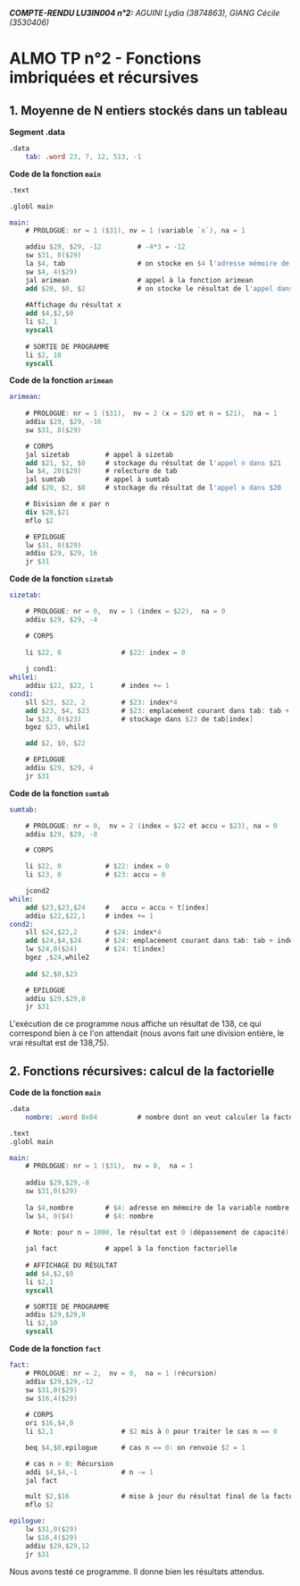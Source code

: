 *__COMPTE-RENDU LU3IN004 n°2:__* *AGUINI Lydia (3874863), GIANG Cécile (3530406)*

# ALMO TP n°2 - Fonctions imbriquées et récursives

## 1. Moyenne de N entiers stockés dans un tableau

**Segment .data**

```nasm
.data
	tab: .word 23, 7, 12, 513, -1
```

**Code de la fonction `main`**

```nasm
.text

.globl main

main:
	# PROLOGUE: nr = 1 ($31), nv = 1 (variable `x`), na = 1

	addiu $29, $29, -12			# -4*3 = -12
	sw $31, 8($29)
	la $4, tab					# on stocke en $4 l'adresse mémoire de tab
	sw $4, 4($29)
	jal arimean					# appel à la fonction arimean
	add $20, $0, $2				# on stocke le résultat de l'appel dans $20
	
	#Affichage du résultat x
	add $4,$2,$0
	li $2, 1
	syscall
	
	# SORTIE DE PROGRAMME
	li $2, 10
	syscall	
```

**Code de la fonction `arimean`**

```nasm
arimean:
	
	# PROLOGUE: nr = 1 ($31),  nv = 2 (x = $20 et n = $21),  na = 1
	addiu $29, $29, -16
	sw $31, 8($29)

	# CORPS
	jal sizetab			# appel à sizetab
	add $21, $2, $0		# stockage du résultat de l'appel n dans $21
	lw $4, 20($29)		# relecture de tab
	jal sumtab			# appel à sumtab
	add $20, $2, $0		# stockage du résultat de l'appel x dans $20

	# Division de x par n
	div $20,$21
	mflo $2

	# EPILOGUE
	lw $31, 8($29)
	addiu $29, $29, 16
	jr $31
```

**Code de la fonction `sizetab`**

```nasm
sizetab:

	# PROLOGUE: nr = 0,  nv = 1 (index = $22),  na = 0
	addiu $29, $29, -4

	# CORPS
	
	li $22, 0				# $22: index = 0
	
	j cond1:
while1:
	addiu $22, $22, 1		# index += 1
cond1:
	sll $23, $22, 2			# $23: index*4
	add $23, $4, $23		# $23: emplacement courant dans tab: tab + index*4
	lw $23, 0($23)			# stockage dans $23 de tab[index]
	bgez $23, while1

	add $2, $0, $22

	# EPILOGUE
	addiu $29, $29, 4
	jr $31
```

**Code de la fonction `sumtab`**

```nasm
sumtab:

	# PROLOGUE: nr = 0,  nv = 2 (index = $22 et accu = $23), na = 0
	addiu $29, $29, -8

	# CORPS

	li $22, 0			# $22: index = 0
	li $23, 0			# $23: accu = 0

	jcond2
while:
	add $23,$23,$24		#	accu = accu + t[index]  
	addiu $22,$22,1		# index += 1
cond2:
	sll $24,$22,2		# $24: index*4
	add $24,$4,$24		# $24: emplacement courant dans tab: tab + index*4
	lw $24,0($24)		# $24: t[index] 
	bgez ,$24,while2
	
	add $2,$0,$23

	# EPILOGUE
	addiu $29,$29,8
	jr $31
```

L'exécution de ce programme nous affiche un résultat de 138, ce qui correspond bien à ce l'on attendait (nous avons fait une division entière, le vrai résultat est de 138,75).


## 2. Fonctions récursives: calcul de la factorielle

**Code de la fonction `main`**

```nasm
.data
	nombre: .word 0x04			# nombre dont on veut calculer la factorielle

.text
.globl main

main:
	# PROLOGUE: nr = 1 ($31),  nv = 0,  na = 1
	
	addiu $29,$29,-8
	sw $31,0($29)
	
	la $4,nombre		# $4: adresse en mémoire de la variable nombre
	lw $4, 0($4)		# $4: nombre
	
	# Note: pour n = 1000, le résultat est 0 (dépassement de capacité),et pour n < 0, on a une boucle infinie

	jal fact			# appel à la fonction factorielle
	
	# AFFICHAGE DU RÉSULTAT
	add $4,$2,$0
	li $2,1
	syscall 

	# SORTIE DE PROGRAMME
	addiu $29,$29,8
	li $2,10
	syscall 
```

**Code de la fonction `fact`**

```nasm
fact:
	# PROLOGUE: nr = 2,  nv = 0,  na = 1 (récursion)
	addiu $29,$29,-12
	sw $31,0($29)
	sw $16,4($29)			
	
	# CORPS
	ori $16,$4,0 
	li $2,1					# $2 mis à 0 pour traiter le cas n == 0

	beq $4,$0,epilogue		# cas n == 0: on renvoie $2 = 1

	# cas n > 0: Récursion
	addi $4,$4,-1			# n -= 1
	jal fact

	mult $2,$16				# mise à jour du résultat final de la factorielle
	mflo $2

epilogue:
	lw $31,0($29)
	lw $16,4($29)
	addiu $29,$29,12
	jr $31
```

Nous avons testé ce programme. Il donne bien les résultats attendus.
